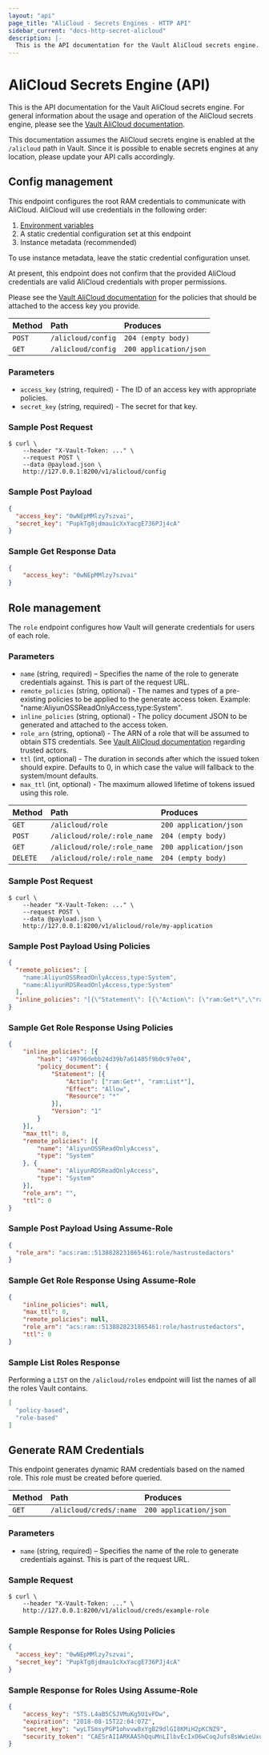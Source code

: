 ```yaml
---
layout: "api"
page_title: "AliCloud - Secrets Engines - HTTP API"
sidebar_current: "docs-http-secret-alicloud"
description: |-
  This is the API documentation for the Vault AliCloud secrets engine.
---
```


# AliCloud Secrets Engine (API)

This is the API documentation for the Vault AliCloud secrets engine. For general
information about the usage and operation of the AliCloud secrets engine, please see
the [Vault AliCloud documentation](/docs/secrets/alicloud/index.html).

This documentation assumes the AliCloud secrets engine is enabled at the `/alicloud` path
in Vault. Since it is possible to enable secrets engines at any location, please
update your API calls accordingly.

## Config management

This endpoint configures the root RAM credentials to communicate with AliCloud. AliCloud
will use credentials in the following order:

1. [Environment variables](https://github.com/aliyun/alibaba-cloud-sdk-go/blob/master/sdk/auth/credentials/providers/env.go)
2. A static credential configuration set at this endpoint
3. Instance metadata (recommended)

To use instance metadata, leave the static credential configuration unset.

At present, this endpoint does not confirm that the provided AliCloud credentials are
valid AliCloud credentials with proper permissions.

Please see the [Vault AliCloud documentation](/docs/secrets/alicloud/index.html) for
the policies that should be attached to the access key you provide.

| Method   | Path                         | Produces               |
| :------- | :--------------------------- | :--------------------- |
| `POST`   | `/alicloud/config`           | `204 (empty body)`     |
| `GET`    | `/alicloud/config`           | `200 application/json` |

### Parameters

* `access_key` (string, required) - The ID of an access key with appropriate policies.
* `secret_key` (string, required) - The secret for that key.

### Sample Post Request

```
$ curl \
    --header "X-Vault-Token: ..." \
    --request POST \
    --data @payload.json \
    http://127.0.0.1:8200/v1/alicloud/config
```

### Sample Post Payload

```json
{
  "access_key": "0wNEpMMlzy7szvai",
  "secret_key": "PupkTg8jdmau1cXxYacgE736PJj4cA"
}
```

### Sample Get Response Data

```json
{
    "access_key": "0wNEpMMlzy7szvai"
}
```

## Role management

The `role` endpoint configures how Vault will generate credentials for users of each role.

### Parameters

* `name` (string, required) – Specifies the name of the role to generate credentials against. This is part of the request URL.
* `remote_policies` (string, optional) - The names and types of a pre-existing policies to be applied to the generate access token. Example: "name:AliyunOSSReadOnlyAccess,type:System".
* `inline_policies` (string, optional) - The policy document JSON to be generated and attached to the access token.
* `role_arn` (string, optional) - The ARN of a role that will be assumed to obtain STS credentials. See [Vault AliCloud documentation](/docs/secrets/alicloud/index.html) regarding trusted actors.
* `ttl` (int, optional) - The duration in seconds after which the issued token should expire. Defaults to 0, in which case the value will fallback to the system/mount defaults.
* `max_ttl` (int, optional) - The maximum allowed lifetime of tokens issued using this role.

| Method   | Path                        | Produces               |
| :------- | :---------------------------| :--------------------- |
| `GET`    | `/alicloud/role`            | `200 application/json` |
| `POST`   | `/alicloud/role/:role_name` | `204 (empty body)`     |
| `GET`    | `/alicloud/role/:role_name` | `200 application/json` |
| `DELETE` | `/alicloud/role/:role_name` | `204 (empty body)`     |

### Sample Post Request

```
$ curl \
    --header "X-Vault-Token: ..." \
    --request POST \
    --data @payload.json \
    http://127.0.0.1:8200/v1/alicloud/role/my-application
```

### Sample Post Payload Using Policies

```json
{
  "remote_policies": [
    "name:AliyunOSSReadOnlyAccess,type:System",
    "name:AliyunRDSReadOnlyAccess,type:System"
  ],
  "inline_policies": "[{\"Statement\": [{\"Action\": [\"ram:Get*\",\"ram:List*\"],\"Effect\": \"Allow\",\"Resource\": \"*\"}],\"Version\": \"1\"}]"
}
```

### Sample Get Role Response Using Policies

```json
{
	"inline_policies": [{
		"hash": "49796debb24d39b7a61485f9b0c97e04",
		"policy_document": {
			"Statement": [{
				"Action": ["ram:Get*", "ram:List*"],
				"Effect": "Allow",
				"Resource": "*"
			}],
			"Version": "1"
		}
	}],
	"max_ttl": 0,
	"remote_policies": [{
		"name": "AliyunOSSReadOnlyAccess",
		"type": "System"
	}, {
		"name": "AliyunRDSReadOnlyAccess",
		"type": "System"
	}],
	"role_arn": "",
	"ttl": 0
}
```

### Sample Post Payload Using Assume-Role

```json
{
  "role_arn": "acs:ram::5138828231865461:role/hastrustedactors"
}
```

### Sample Get Role Response Using Assume-Role

```json
{
	"inline_policies": null,
	"max_ttl": 0,
	"remote_policies": null,
	"role_arn": "acs:ram::5138828231865461:role/hastrustedactors",
	"ttl": 0
}
```

### Sample List Roles Response

Performing a `LIST` on the `/alicloud/roles` endpoint will list the names of all the roles Vault contains.

```json
[
  "policy-based",
  "role-based"
]
```

## Generate RAM Credentials

This endpoint generates dynamic RAM credentials based on the named role. This
role must be created before queried.

| Method   | Path                         | Produces               |
| :------- | :--------------------------- | :--------------------- |
| `GET`    | `/alicloud/creds/:name`      | `200 application/json` |

### Parameters

* `name` (string, required) – Specifies the name of the role to generate credentials against. This is part of the request URL.

### Sample Request

```
$ curl \
    --header "X-Vault-Token: ..." \
    http://127.0.0.1:8200/v1/alicloud/creds/example-role
```

### Sample Response for Roles Using Policies

```json
{
  "access_key": "0wNEpMMlzy7szvai",
  "secret_key": "PupkTg8jdmau1cXxYacgE736PJj4cA"
}

```

### Sample Response for Roles Using Assume-Role

```json
{
	"access_key": "STS.L4aBSCSJVMuKg5U1vFDw",
	"expiration": "2018-08-15T22:04:07Z",
	"secret_key": "wyLTSmsyPGP1ohvvw8xYgB29dlGI8KMiH2pKCNZ9",
	"security_token": "CAESrAIIARKAAShQquMnLIlbvEcIxO6wCoqJufs8sWwieUxu45hS9AvKNEte8KRUWiJWJ6Y+YHAPgNwi7yfRecMFydL2uPOgBI7LDio0RkbYLmJfIxHM2nGBPdml7kYEOXmJp2aDhbvvwVYIyt/8iES/R6N208wQh0Pk2bu+/9dvalp6wOHF4gkFGhhTVFMuTDRhQlNDU0pWTXVLZzVVMXZGRHciBTQzMjc0KgVhbGljZTCpnJjwySk6BlJzYU1ENUJuCgExGmkKBUFsbG93Eh8KDEFjdGlvbkVxdWFscxIGQWN0aW9uGgcKBW9zczoqEj8KDlJlc291cmNlRXF1YWxzEghSZXNvdXJjZRojCiFhY3M6b3NzOio6NDMyNzQ6c2FtcGxlYm94L2FsaWNlLyo="
}
```